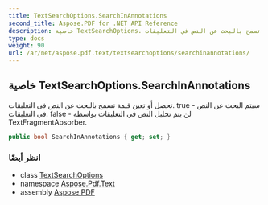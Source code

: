 ```yaml
---
title: TextSearchOptions.SearchInAnnotations
second_title: Aspose.PDF for .NET API Reference
description: خاصية TextSearchOptions. تحصل أو تعين قيمة تسمح بالبحث عن النص في التعليقات. true - سيتم البحث عن النص في التعليقات. false - لن يتم تحليل النص في التعليقات بواسطة TextFragmentAbsorber
type: docs
weight: 90
url: /ar/net/aspose.pdf.text/textsearchoptions/searchinannotations/
---
```

## خاصية TextSearchOptions.SearchInAnnotations

تحصل أو تعين قيمة تسمح بالبحث عن النص في التعليقات. true - سيتم البحث عن النص في التعليقات. false - لن يتم تحليل النص في التعليقات بواسطة TextFragmentAbsorber.

```csharp
public bool SearchInAnnotations { get; set; }
```

### انظر أيضًا

* class [TextSearchOptions](../)
* namespace [Aspose.Pdf.Text](../../../aspose.pdf.text/)
* assembly [Aspose.PDF](../../../)